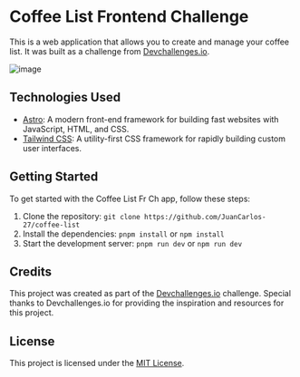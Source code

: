 # Coffee List Frontend Challenge

This is a web application that allows you to create and manage your coffee list. It was built as a challenge from [Devchallenges.io](https://devchallenges.io/).

![image](https://github.com/JuanCarlos-27/coffee-list/assets/110681873/ec6df926-69ef-4399-a0a9-b53477dca056)

## Technologies Used

- [Astro](https://astro.build/): A modern front-end framework for building fast websites with JavaScript, HTML, and CSS.
- [Tailwind CSS](https://tailwindcss.com/): A utility-first CSS framework for rapidly building custom user interfaces.

## Getting Started

To get started with the Coffee List Fr Ch app, follow these steps:

1. Clone the repository: `git clone https://github.com/JuanCarlos-27/coffee-list`
2. Install the dependencies: `pnpm install` or `npm install`
3. Start the development server: `pnpm run dev` or `npm run dev`

## Credits

This project was created as part of the [Devchallenges.io](https://devchallenges.io/) challenge. Special thanks to Devchallenges.io for providing the inspiration and resources for this project.

## License

This project is licensed under the [MIT License](LICENSE).
